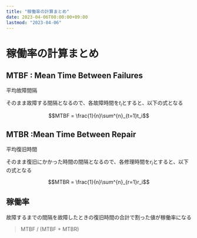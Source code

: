 ```yaml
---
title: "稼働率の計算まとめ"
date: 2023-04-06T00:00:00+09:00
lastmod: "2023-04-06"
---
```

# 稼働率の計算まとめ

## MTBF : Mean Time Between Failures

平均故障間隔

そのまま故障する間隔となるので、各故障時間を$t_i$とすると、以下の式となる

$$MTBF = \frac{1}{n}\sum^{n}_{t=1}t_i$$

## MTBR :Mean Time Between Repair

平均復旧時間

そのまま復旧にかかった時間の間隔となるので、各修理時間を$r_i$とすると、以下の式となる

$$MTBR = \frac{1}{n}\sum^{n}_{r=1}r_i$$
## 稼働率

故障するまでの間隔を故障したときの復旧時間の合計で割った値が稼働率になる

> MTBF / (MTBF + MTBR)